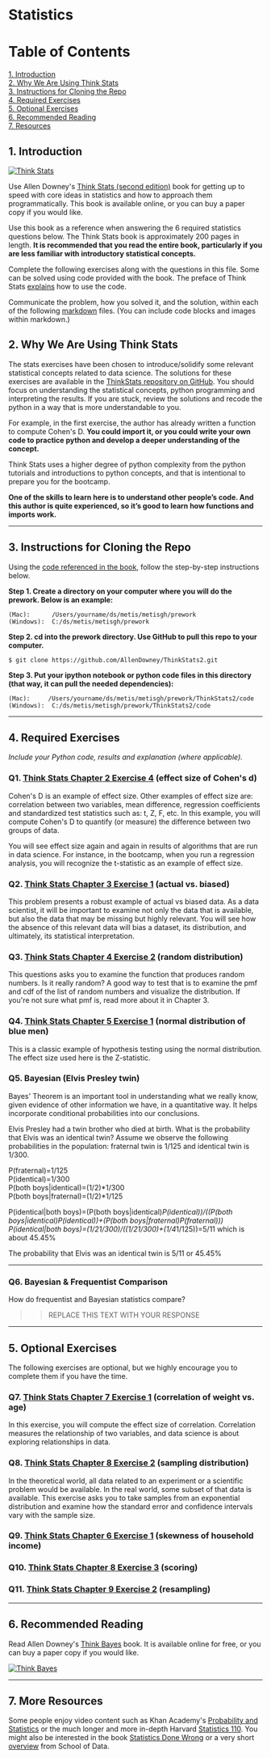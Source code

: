 # Statistics

# Table of Contents

[1. Introduction](#section-a)  
[2. Why We Are Using Think Stats](#section-b)  
[3. Instructions for Cloning the Repo](#section-c)  
[4. Required Exercises](#section-d)  
[5. Optional Exercises](#section-e)  
[6. Recommended Reading](#section-f)  
[7. Resources](#section-g)

## <a name="section-a"></a>1.  Introduction

[<img src="img/think_stats.jpg" title="Think Stats"/>](http://greenteapress.com/thinkstats2/)

Use Allen Downey's [Think Stats (second edition)](http://greenteapress.com/thinkstats2/) book for getting up to speed with core ideas in statistics and how to approach them programmatically. This book is available online, or you can buy a paper copy if you would like.

Use this book as a reference when answering the 6 required statistics questions below.  The Think Stats book is approximately 200 pages in length.  **It is recommended that you read the entire book, particularly if you are less familiar with introductory statistical concepts.**

Complete the following exercises along with the questions in this file. Some can be solved using code provided with the book. The preface of Think Stats [explains](http://greenteapress.com/thinkstats2/html/thinkstats2001.html#toc2) how to use the code.  

Communicate the problem, how you solved it, and the solution, within each of the following [markdown](https://guides.github.com/features/mastering-markdown/) files. (You can include code blocks and images within markdown.)

## <a name="section-b"></a>2.  Why We Are Using Think Stats 

The stats exercises have been chosen to introduce/solidify some relevant statistical concepts related to data science.  The solutions for these exercises are available in the [ThinkStats repository on GitHub](https://github.com/AllenDowney/ThinkStats2).  You should focus on understanding the statistical concepts, python programming and interpreting the results.  If you are stuck, review the solutions and recode the python in a way that is more understandable to you. 

For example, in the first exercise, the author has already written a function to compute Cohen's D.  **You could import it, or you could write your own code to practice python and develop a deeper understanding of the concept.** 

Think Stats uses a higher degree of python complexity from the python tutorials and introductions to python concepts, and that is intentional to prepare you for the bootcamp.  

**One of the skills to learn here is to understand other people’s code.  And this author is quite experienced, so it’s good to learn how functions and imports work.**

---

## <a name="section-c"></a>3.  Instructions for Cloning the Repo 
Using the [code referenced in the book](https://github.com/AllenDowney/ThinkStats2), follow the step-by-step instructions below.  

**Step 1. Create a directory on your computer where you will do the prework.  Below is an example:**

```
(Mac):      /Users/yourname/ds/metis/metisgh/prework  
(Windows):  C:/ds/metis/metisgh/prework
```

**Step 2. cd into the prework directory.  Use GitHub to pull this repo to your computer.**

```
$ git clone https://github.com/AllenDowney/ThinkStats2.git
```

**Step 3.  Put your ipython notebook or python code files in this directory (that way, it can pull the needed dependencies):**

```
(Mac):     /Users/yourname/ds/metis/metisgh/prework/ThinkStats2/code  
(Windows):  C:/ds/metis/metisgh/prework/ThinkStats2/code
```

---


## <a name="section-d"></a>4.  Required Exercises

*Include your Python code, results and explanation (where applicable).*

### Q1. [Think Stats Chapter 2 Exercise 4](statistics/2-4-cohens_d.md) (effect size of Cohen's d)  
Cohen's D is an example of effect size.  Other examples of effect size are:  correlation between two variables, mean difference, regression coefficients and standardized test statistics such as: t, Z, F, etc. In this example, you will compute Cohen's D to quantify (or measure) the difference between two groups of data.   

You will see effect size again and again in results of algorithms that are run in data science.  For instance, in the bootcamp, when you run a regression analysis, you will recognize the t-statistic as an example of effect size.

### Q2. [Think Stats Chapter 3 Exercise 1](statistics/3-1-actual_biased.md) (actual vs. biased)
This problem presents a robust example of actual vs biased data.  As a data scientist, it will be important to examine not only the data that is available, but also the data that may be missing but highly relevant.  You will see how the absence of this relevant data will bias a dataset, its distribution, and ultimately, its statistical interpretation.

### Q3. [Think Stats Chapter 4 Exercise 2](statistics/4-2-random_dist.md) (random distribution)  
This questions asks you to examine the function that produces random numbers.  Is it really random?  A good way to test that is to examine the pmf and cdf of the list of random numbers and visualize the distribution.  If you're not sure what pmf is, read more about it in Chapter 3.  

### Q4. [Think Stats Chapter 5 Exercise 1](statistics/5-1-blue_men.md) (normal distribution of blue men)
This is a classic example of hypothesis testing using the normal distribution.  The effect size used here is the Z-statistic. 



### Q5. Bayesian (Elvis Presley twin) 

Bayes' Theorem is an important tool in understanding what we really know, given evidence of other information we have, in a quantitative way.  It helps incorporate conditional probabilities into our conclusions.

Elvis Presley had a twin brother who died at birth.  What is the probability that Elvis was an identical twin? Assume we observe the following probabilities in the population: fraternal twin is 1/125 and identical twin is 1/300.  

P(fraternal)=1/125  
P(identical)=1/300  
P(both boys|identical)=(1/2)*1/300  
P(both boys|fraternal)=(1/2)*1/125  

P(identical|both boys)=(P(both boys|identical)*P(identical))/((P(both boys|identical)*P(identical))+(P(both boys|fraternal)*P(fraternal)))  
P(identical|both boys)=(1/2*1/300)/((1/2*1/300)+(1/4*1/125))=5/11 which is about 45.45%  

The probability that Elvis was an identical twin is 5/11 or 45.45%  

---

### Q6. Bayesian &amp; Frequentist Comparison  
How do frequentist and Bayesian statistics compare?

>> REPLACE THIS TEXT WITH YOUR RESPONSE

---

## <a name="section-e"></a>5.  Optional Exercises

The following exercises are optional, but we highly encourage you to complete them if you have the time.

### Q7. [Think Stats Chapter 7 Exercise 1](statistics/7-1-weight_vs_age.md) (correlation of weight vs. age)
In this exercise, you will compute the effect size of correlation.  Correlation measures the relationship of two variables, and data science is about exploring relationships in data.    

### Q8. [Think Stats Chapter 8 Exercise 2](statistics/8-2-sampling_dist.md) (sampling distribution)
In the theoretical world, all data related to an experiment or a scientific problem would be available.  In the real world, some subset of that data is available.  This exercise asks you to take samples from an exponential distribution and examine how the standard error and confidence intervals vary with the sample size.

### Q9. [Think Stats Chapter 6 Exercise 1](statistics/6-1-household_income.md) (skewness of household income)
### Q10. [Think Stats Chapter 8 Exercise 3](statistics/8-3-scoring.md) (scoring)
### Q11. [Think Stats Chapter 9 Exercise 2](statistics/9-2-resampling.md) (resampling)

---

## <a name="section-f"></a>6.  Recommended Reading

Read Allen Downey's [Think Bayes](http://greenteapress.com/thinkbayes/) book.  It is available online for free, or you can buy a paper copy if you would like.

[<img src="img/think_bayes.png" title="Think Bayes"/>](http://greenteapress.com/thinkbayes/) 

---

## <a name="section-g"></a>7.  More Resources

Some people enjoy video content such as Khan Academy's [Probability and Statistics](https://www.khanacademy.org/math/probability) or the much longer and more in-depth Harvard [Statistics 110](https://www.youtube.com/playlist?list=PL2SOU6wwxB0uwwH80KTQ6ht66KWxbzTIo). You might also be interested in the book [Statistics Done Wrong](http://www.statisticsdonewrong.com/) or a very short [overview](http://schoolofdata.org/handbook/courses/the-math-you-need-to-start/) from School of Data.
